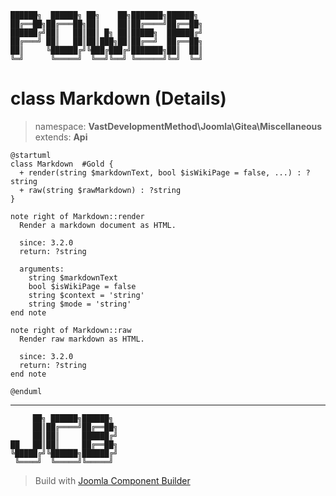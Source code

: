 ```
██████╗  ██████╗ ██╗    ██╗███████╗██████╗
██╔══██╗██╔═══██╗██║    ██║██╔════╝██╔══██╗
██████╔╝██║   ██║██║ █╗ ██║█████╗  ██████╔╝
██╔═══╝ ██║   ██║██║███╗██║██╔══╝  ██╔══██╗
██║     ╚██████╔╝╚███╔███╔╝███████╗██║  ██║
╚═╝      ╚═════╝  ╚══╝╚══╝ ╚══════╝╚═╝  ╚═╝
```
# class Markdown (Details)
> namespace: **VastDevelopmentMethod\Joomla\Gitea\Miscellaneous**
> extends: **Api**
```uml
@startuml
class Markdown  #Gold {
  + render(string $markdownText, bool $isWikiPage = false, ...) : ?string
  + raw(string $rawMarkdown) : ?string
}

note right of Markdown::render
  Render a markdown document as HTML.

  since: 3.2.0
  return: ?string
  
  arguments:
    string $markdownText
    bool $isWikiPage = false
    string $context = 'string'
    string $mode = 'string'
end note

note right of Markdown::raw
  Render raw markdown as HTML.

  since: 3.2.0
  return: ?string
end note
 
@enduml
```

---
```
     ██╗ ██████╗██████╗
     ██║██╔════╝██╔══██╗
     ██║██║     ██████╔╝
██   ██║██║     ██╔══██╗
╚█████╔╝╚██████╗██████╔╝
 ╚════╝  ╚═════╝╚═════╝
```
> Build with [Joomla Component Builder](https://git.vdm.dev/joomla/Component-Builder)

